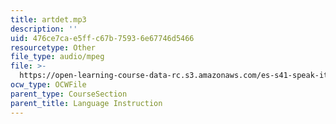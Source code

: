 ```yaml
---
title: artdet.mp3
description: ''
uid: 476ce7ca-e5ff-c67b-7593-6e67746d5466
resourcetype: Other
file_type: audio/mpeg
file: >-
  https://open-learning-course-data-rc.s3.amazonaws.com/es-s41-speak-italian-with-your-mouth-full-spring-2012/476ce7cae5ffc67b75936e67746d5466_artdet.mp3
ocw_type: OCWFile
parent_type: CourseSection
parent_title: Language Instruction
---
```

